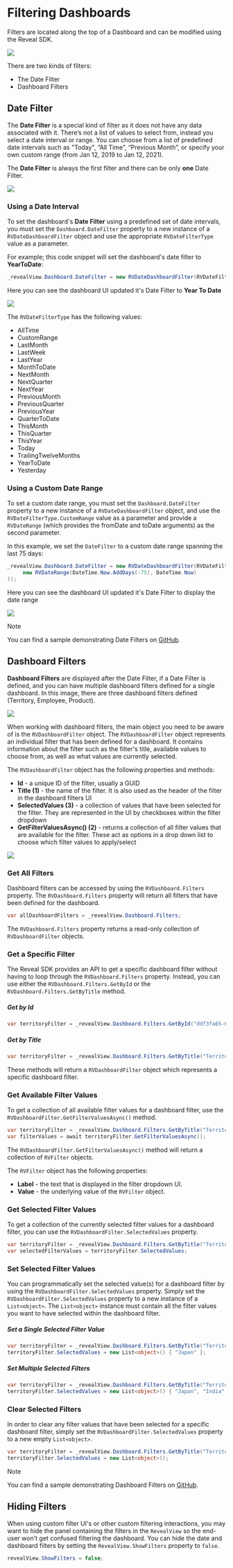# Filtering Dashboards

Filters are located along the top of a Dashboard and can be modified using the Reveal SDK.

![](images/filtering-filter-location.jpg)

There are two kinds of filters:
- The Date Filter
- Dashboard Filters

## Date Filter
The **Date Filter** is a special kind of filter as it does not have any data associated with it. There’s not a list of values to select from, instead you select a date interval or range. You can choose from a list of predefined date intervals such as "Today", “All Time”, “Previous Month”, or specify your own custom range (from Jan 12, 2019 to Jan 12, 2021).

The **Date Filter** is always the first filter and there can be only **one** Date Filter.

![](images/filtering-date-filter.jpg)

### Using a Date Interval
To set the dashboard's **Date Filter** using a predefined set of date intervals, you must set the `Dashboard.DateFilter` property to a new instance of a `RVDateDashboardFilter` object and use the appropriate `RVDateFilterType` value as a parameter.

For example; this code snippet will set the dashboard's date filter to **YearToDate**:
```cs
_revealView.Dashboard.DateFilter = new RVDateDashboardFilter(RVDateFilterType.YearToDate);
```
Here you can see the dashboard UI updated it's Date Filter to **Year To Date**

![](images/filtering-date-filter-yeartodate.jpg)

The `RVDateFilterType` has the following values:
- AllTime
- CustomRange
- LastMonth
- LastWeek
- LastYear
- MonthToDate
- NextMonth
- NextQuarter
- NextYear
- PreviousMonth
- PreviousQuarter
- PreviousYear
- QuarterToDate
- ThisMonth
- ThisQuarter
- ThisYear
- Today
- TrailingTwelveMonths
- YearToDate
- Yesterday
  
### Using a Custom Date Range
To set a custom date range, you must set the `Dashboard.DateFilter` property to a new instance of a `RVDateDashboardFilter` object, and use the `RVDateFilterType.CustomRange` value as a parameter and provide a `RVDateRange` (which provides the fromDate and toDate arguments) as the second parameter.

In this example, we set the `DateFilter` to a custom date range spanning the last 75 days:
```cs
_revealView.Dashboard.DateFilter = new RVDateDashboardFilter(RVDateFilterType.CustomRange,
     new RVDateRange(DateTime.Now.AddDays(-75), DateTime.Now)
));
```

Here you can see the dashboard UI updated it's Date Filter to display the date range

![](images/filtering-date-filter-daterange.jpg)

> [!NOTE]
> You can find a sample demonstrating Date Filters on [GitHub](https://github.com/RevealBi/sdk-samples-wpf/tree/master/FilteringDashboards-Dates).

## Dashboard Filters

**Dashboard Filters** are displayed after the Date Filter, if a Date Filter is defined, and you can have multiple dashboard filters defined for a single dashboard. In this image, there are three dashboard filters defined (Territory, Employee, Product).

![](images/filtering-dashboard-filters.jpg)

When working with dashboard filters, the main object you need to be aware of is the `RVDashboardFilter` object. The `RVDashboardFilter` object represents an individual filter that has been defined for a dashboard. It contains information about the filter such as the filter's title, available values to choose from, as well as what values are currently selected.

The `RVDashboardFilter` object has the following properties and methods:
- **Id** - a unique ID of the filter, usually a GUID
- **Title (1)** - the name of the filter. It is also used as the header of the filter in the dashboard filters UI
- **SelectedValues (3)** - a collection of values that have been selected for the filter. They are represented in the UI by checkboxes within the filter dropdown
- **GetFilterValuesAsync() (2)** - returns a collection of all filter values that are available for the filter. These act as options in a drop down list to choose which filter values to apply/select

![](images/filtering-filter-legend.jpg)

### Get All Filters

Dashboard filters can be accessed by using the `RVDashboard.Filters` property. The `RVDashboard.Filters` property will return all filters that have been defined for the dashboard.
```cs
var allDashboardFilters = _revealView.Dashboard.Filters;
```

The `RVDashboard.Filters` property returns a read-only collection of `RVDashboardFilter` objects.

### Get a Specific Filter
The Reveal SDK provides an API to get a specific dashboard filter without having to loop through the `RVDashboard.Filters` property. Instead, you can use either the `RVDashboard.Filters.GetById` or the `RVDashboard.Filters.GetByTitle` method.

##### Get by Id

```cs
var territoryFilter = _revealView.Dashboard.Filters.GetById("ddf3fa65-6893-4d8b-73ad-0b28fc1af330");
```

##### Get by Title

```cs
var territoryFilter = _revealView.Dashboard.Filters.GetByTitle("Territory");
```

These methods will return a `RVDashboardFilter` object which represents a specific dashboard filter.

### Get Available Filter Values

 To get a collection of all available filter values for a dashboard filter, use the `RVDashboardFilter.GetFilterValuesAsync()` method.
```cs
var territoryFilter = _revealView.Dashboard.Filters.GetByTitle("Territory");
var filterValues = await territoryFilter.GetFilterValuesAsync();
```
The `RVDashboardFilter.GetFilterValuesAsync()` method will return a collection of `RVFilter` objects.

The `RVFilter` object has the following properties:
- **Label** - the text that is displayed in the filter dropdown UI.
- **Value** - the underlying value of the  `RVFilter` object.

### Get Selected Filter Values

To get a collection of the currently selected filter values for a dashboard filter, you can use the `RVDashboardFilter.SelectedValues` property.
```cs
var territoryFilter = _revealView.Dashboard.Filters.GetByTitle("Territory");
var selectedFilterValues = territoryFilter.SelectedValues;
```

### Set Selected Filter Values

You can programmatically set the selected value(s) for a dashboard filter by using the `RVDashboardFilter.SelectedValues` property. Simply set the `RVDashboardFilter.SelectedValues` property to a new instance of a `List<object>`. The `List<object>` instance must contain all the filter values you want to have selected within the dashboard filter.

##### Set a Single Selected Filter Value

```cs
var territoryFilter = _revealView.Dashboard.Filters.GetByTitle("Territory");
territoryFilter.SelectedValues = new List<object>() { "Japan" };
```

##### Set Multiple Selected Filters

```cs
var territoryFilter = _revealView.Dashboard.Filters.GetByTitle("Territory");
territoryFilter.SelectedValues = new List<object>() { "Japan", "India" };
```

### Clear Selected Filters

In order to clear any filter values that have been selected for a specific dashboard filter, simply set the `RVDashboardFilter.SelectedValues` property to a new empty `List<object>`.

```cs
var territoryFilter = _revealView.Dashboard.Filters.GetByTitle("Territory");
territoryFilter.SelectedValues = new List<object>();
```

> [!NOTE]
> You can find a sample demonstrating Dashboard Filters on [GitHub](https://github.com/RevealBi/sdk-samples-wpf/tree/master/FilteringDashboards).

## Hiding Filters
When using custom filter UI's or other custom filtering interactions, you may want to hide the panel containing the filters in the `RevealView` so the end-user won't get confused filtering the dashboard. You can hide the date and dashboard filters by setting the `RevealView.ShowFilters` property to `false`.
```cs
revealView.ShowFilters = false;
```
